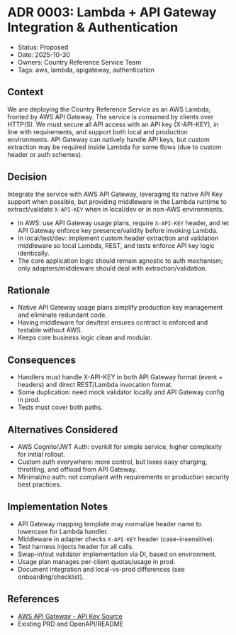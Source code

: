 # ADR 0003: Lambda + API Gateway Integration & Authentication

- Status: Proposed
- Date: 2025-10-30
- Owners: Country Reference Service Team
- Tags: aws, lambda, apigateway, authentication

## Context
We are deploying the Country Reference Service as an AWS Lambda, fronted by AWS API Gateway. The service is consumed by clients over HTTP(S). We must secure all API access with an API key (X-API-KEY), in line with requirements, and support both local and production environments. API Gateway can natively handle API keys, but custom extraction may be required inside Lambda for some flows (due to custom header or auth schemes).

## Decision
Integrate the service with AWS API Gateway, leveraging its native API Key support when possible, but providing middleware in the Lambda runtime to extract/validate `X-API-KEY` when in local/dev or in non-AWS environments.
- In AWS: use API Gateway usage plans, require `X-API-KEY` header, and let API Gateway enforce key presence/validity before invoking Lambda.
- In local/test/dev: implement custom header extraction and validation middleware so local Lambda, REST, and tests enforce API key logic identically.
- The core application logic should remain agnostic to auth mechanism; only adapters/middleware should deal with extraction/validation.

## Rationale
- Native API Gateway usage plans simplify production key management and eliminate redundant code.
- Having middleware for dev/test ensures contract is enforced and testable without AWS.
- Keeps core business logic clean and modular.

## Consequences
- Handlers must handle X-API-KEY in both API Gateway format (event + headers) and direct REST/Lambda invocation format.
- Some duplication: need mock validator locally and API Gateway config in prod.
- Tests must cover both paths.

## Alternatives Considered
- AWS Cognito/JWT Auth: overkill for simple service, higher complexity for initial rollout.
- Custom auth everywhere: more control, but loses easy charging, throttling, and offload from API Gateway.
- Minimal/no auth: not compliant with requirements or production security best practices.

## Implementation Notes
- API Gateway mapping template may normalize header name to lowercase for Lambda handler.
- Middleware in adapter checks `X-API-KEY` header (case-insensitive).
- Test harness injects header for all calls.
- Swap-in/out validator implementation via DI, based on environment.
- Usage plan manages per-client quotas/usage in prod.
- Document integration and local-vs-prod differences (see onboarding/checklist).

## References
- [AWS API Gateway - API Key Source](https://docs.aws.amazon.com/apigateway/latest/developerguide/api-gateway-api-key-source.html)
- Existing PRD and OpenAPI/README
